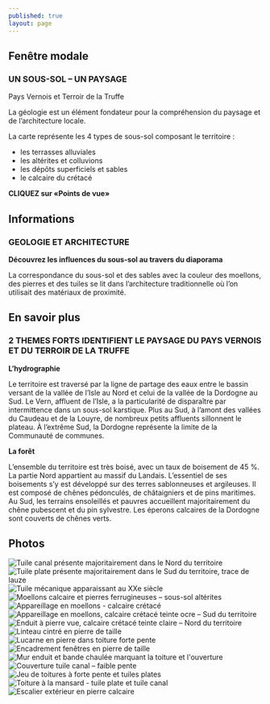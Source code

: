 ```yaml
---
published: true
layout: page
---
```

## Fenêtre modale

### UN SOUS-SOL – UN PAYSAGE

Pays Vernois et Terroir de la Truffe

La géologie est un élément fondateur pour la compréhension du paysage et de l’architecture locale.

La carte représente les 4 types de sous-sol composant le territoire :

- les terrasses alluviales
- les altérites et colluvions
- les dépôts superficiels et sables
- le calcaire du crétacé

**CLIQUEZ sur «Points de vue»**



## Informations

### GEOLOGIE ET ARCHITECTURE

**Découvrez les influences du sous-sol au travers du diaporama**

La correspondance du sous-sol et des sables avec la couleur des moellons, des pierres et des tuiles se lit dans l’architecture traditionnelle où l’on utilisait des matériaux de proximité.




## En savoir plus


### 2 THEMES FORTS IDENTIFIENT LE PAYSAGE DU PAYS VERNOIS ET DU TERROIR DE LA TRUFFE

**L’hydrographie**

Le territoire est traversé par la ligne de partage des eaux entre le bassin versant de la vallée de l’Isle au Nord et celui de la vallée de la Dordogne au Sud. 
Le Vern, affluent de l’Isle, a la particularité de disparaître par intermittence dans un sous-sol karstique.
Plus au Sud, à l’amont des vallées du Caudeau et de la Louyre, de nombreux petits affluents sillonnent le plateau. À l’extrême Sud, la Dordogne représente la limite de la Communauté de communes.

**La forêt**

L’ensemble du territoire est très boisé, avec un taux de boisement de 45 %. La partie Nord appartient au massif du Landais. L’essentiel de ses boisements s’y est développé sur des terres sablonneuses et argileuses. Il est composé de chênes pédonculés, de châtaigniers et de pins maritimes. Au Sud, les terrains ensoleillés et pauvres accueillent majoritairement du chêne pubescent et du pin sylvestre. Les éperons calcaires de la Dordogne sont couverts de chênes verts.

## Photos
![Tuile canal présente majoritairement dans le Nord du territoire](/data/images/24/geographie/20_GEOGRAPHIE_01.jpg)
![Tuile plate présente majoritairement dans le Sud du territoire, trace de lauze](/data/images/24/geographie/20_GEOGRAPHIE_02.jpg)
![Tuile mécanique apparaissant au XXe siècle](/data/images/24/geographie/20_GEOGRAPHIE_03.jpg)
![Moellons calcaire et pierres ferrugineuses – sous-sol altérites](/data/images/24/geographie/20_GEOGRAPHIE_04.jpg)
![Appareillage en moellons - calcaire crétacé](/data/images/24/geographie/20_GEOGRAPHIE_05.jpg)
![Appareillage en moellons, calcaire crétacé teinte ocre – Sud du territoire](/data/images/24/geographie/20_GEOGRAPHIE_06.jpg)
![Enduit à pierre vue, calcaire crétacé teinte claire – Nord du territoire](/data/images/24/geographie/20_GEOGRAPHIE_07.jpg)
![Linteau cintré en pierre de taille](/data/images/24/geographie/20_GEOGRAPHIE_08.jpg)
![Lucarne en pierre dans toiture forte pente](/data/images/24/geographie/20_GEOGRAPHIE_09.jpg)
![Encadrement fenêtres en pierre de taille](/data/images/24/geographie/20_GEOGRAPHIE_10.jpg)
![Mur enduit et bande chaulée marquant la toiture et l'ouverture](/data/images/24/geographie/20_GEOGRAPHIE_11.jpg)
![Couverture tuile canal – faible pente](/data/images/24/geographie/20_GEOGRAPHIE_12.jpg)
![Jeu de toitures à forte pente et tuiles plates](/data/images/24/geographie/20_GEOGRAPHIE_13.jpg)
![Toiture à la mansard - tuile plate et tuile canal](/data/images/24/geographie/20_GEOGRAPHIE_14.jpg)
![Escalier extérieur en pierre calcaire](/data/images/24/geographie/20_GEOGRAPHIE_15.jpg)
